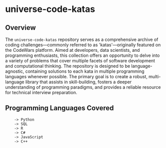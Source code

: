 # universe-code-katas

## Overview

The `universe-code-katas` repository serves as a comprehensive archive of coding challenges—commonly referred to as 'katas'—originally featured on the CodeWars platform. Aimed at developers, data scientists, and programming enthusiasts, this collection offers an opportunity to delve into a variety of problems that cover multiple facets of software development and computational thinking. The repository is designed to be language-agnostic, containing solutions to each kata in multiple programming languages whenever possible. The primary goal is to create a robust, multi-language library that assists in skill-building, fosters a deeper understanding of programming paradigms, and provides a reliable resource for technical interview preparation.

## Programming Languages Covered

```
    -> Python
    -> SQL
    -> R
    -> C#
    -> JavaScript
    -> C++
```
